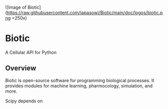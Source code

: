 ![Image of Biotic](https://raw.githubusercontent.com/japasowi/Biotic/main/doc/logos/biotic.png =250x)


# Biotic
A Cellular API for Python

## Overview
Biotic is open-source software for programming biological processes. It provides modules for machine learning, pharmocology, simulation, and more.

Scipy depends on 
